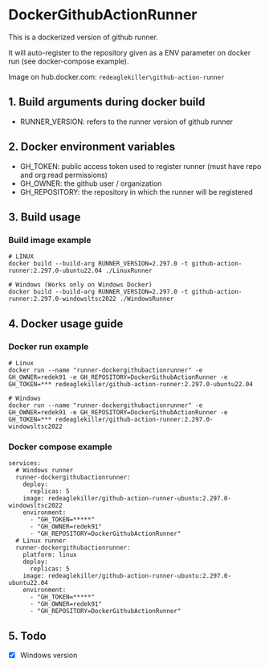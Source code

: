 # DockerGithubActionRunner

This is a dockerized version of github runner.

It will auto-register to the repository given as a ENV parameter on docker run (see docker-compose example).

Image on hub.docker.com: `redeaglekiller\github-action-runner`

## 1. Build arguments during docker build

- RUNNER_VERSION: refers to the runner version of github runner

## 2. Docker environment variables

- GH_TOKEN: public access token used to register runner (must have repo and org:read permissions)
- GH_OWNER: the github user / organization
- GH_REPOSITORY: the repository in which the runner will be registered

## 3. Build usage

### Build image example

```
# LINUX
docker build --build-arg RUNNER_VERSION=2.297.0 -t github-action-runner:2.297.0-ubuntu22.04 ./LinuxRunner

# Windows (Works only on Windows Docker)
docker build --build-arg RUNNER_VERSION=2.297.0 -t github-action-runner:2.297.0-windowsltsc2022 ./WindowsRunner
```

## 4. Docker usage guide

### Docker run example

```
# Linux
docker run --name "runner-dockergithubactionrunner" -e GH_OWNER=redek91 -e GH_REPOSITORY=DockerGithubActionRunner -e GH_TOKEN=*** redeaglekiller/github-action-runner:2.297.0-ubuntu22.04

# Windows
docker run --name "runner-dockergithubactionrunner" -e GH_OWNER=redek91 -e GH_REPOSITORY=DockerGithubActionRunner -e GH_TOKEN=*** redeaglekiller/github-action-runner:2.297.0-windowsltsc2022
```

### Docker compose example

```
services:
  # Windows runner
  runner-dockergithubactionrunner:
    deploy:
      replicas: 5
    image: redeaglekiller/github-action-runner-ubuntu:2.297.0-windowsltsc2022
    environment:
      - "GH_TOKEN=*****"
      - "GH_OWNER=redek91"
      - "GH_REPOSITORY=DockerGithubActionRunner"
  # Linux runner
  runner-dockergithubactionrunner:
    platform: linux
    deploy:
      replicas: 5
    image: redeaglekiller/github-action-runner-ubuntu:2.297.0-ubuntu22.04
    environment:
      - "GH_TOKEN=*****"
      - "GH_OWNER=redek91"
      - "GH_REPOSITORY=DockerGithubActionRunner"
```

## 5. Todo

- [x] Windows version

